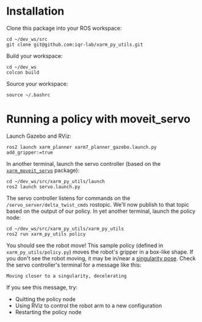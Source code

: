 # Installation
Clone this package into your ROS workspace:
```
cd ~/dev_ws/src
git clone git@github.com:iqr-lab/xarm_py_utils.git
```
Build your workspace:
```
cd ~/dev_ws
colcon build
```
Source your workspace:
```
source ~/.bashrc
```

# Running a policy with moveit_servo
Launch Gazebo and RViz:
```
ros2 launch xarm_planner xarm7_planner_gazebo.launch.py add_gripper:=true
```

In another terminal, launch the servo controller (based on the [```xarm_moveit_servo```](https://github.com/xArm-Developer/xarm_ros2/tree/humble?tab=readme-ov-file#59-xarm_moveit_servo) package):
```
cd ~/dev_ws/src/xarm_py_utils/launch
ros2 launch servo.launch.py
```

The servo controller listens for commands on the ```/servo_server/delta_twist_cmds``` rostopic. We'll now publish to that topic based on the output of our policy.
In yet another terminal, launch the policy node:
```
cd ~/dev_ws/src/xarm_py_utils/xarm_py_utils
ros2 run xarm_py_utils policy
```
You should see the robot move! This sample policy (defined in ```xarm_py_utils/policy.py```) moves the robot's gripper in a box-like shape. If you don't see the robot moving, it may be in/near a [singularity pose](https://www.universal-robots.com/articles/ur/application-installation/what-is-a-singularity/). Check the servo controller's terminal for a message like this:
```
Moving closer to a singularity, decelerating
```
If you see this message, try:
* Quitting the policy node
* Using RViz to control the robot arm to a new configuration
* Restarting the policy node

